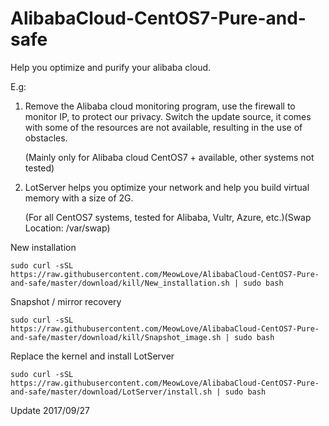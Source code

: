 # AlibabaCloud-CentOS7-Pure-and-safe
Help you optimize and purify your alibaba cloud.

E.g:
1. Remove the Alibaba cloud monitoring program, use the firewall to monitor IP, to protect our privacy. 
Switch the update source, it comes with some of the resources are not available, resulting in the use of obstacles.

    (Mainly only for Alibaba cloud CentOS7 + available, other systems not tested)

2. LotServer helps you optimize your network and help you build virtual memory with a size of 2G.

    (For all CentOS7 systems, tested for Alibaba, Vultr, Azure, etc.)(Swap Location: /var/swap)


New installation

    sudo curl -sSL https://raw.githubusercontent.com/MeowLove/AlibabaCloud-CentOS7-Pure-and-safe/master/download/kill/New_installation.sh | sudo bash

Snapshot / mirror recovery

    sudo curl -sSL https://raw.githubusercontent.com/MeowLove/AlibabaCloud-CentOS7-Pure-and-safe/master/download/kill/Snapshot_image.sh | sudo bash

Replace the kernel and install LotServer

    sudo curl -sSL https://raw.githubusercontent.com/MeowLove/AlibabaCloud-CentOS7-Pure-and-safe/master/download/LotServer/install.sh | sudo bash

Update 2017/09/27
